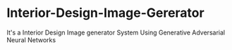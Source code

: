 # Interior-Design-Image-Gererator
It's a Interior Design Image generator System Using Generative Adversarial Neural Networks 
